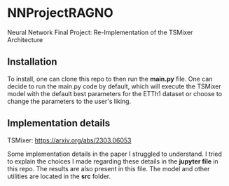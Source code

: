 # NNProjectRAGNO
Neural Network Final Project: Re-Implementation of the TSMixer Architecture

## Installation

To install, one can clone this repo to then run the **main.py** file. One can decide to run the main.py code by default, which will execute the TSMixer model with the default best parameters for the ETTh1 dataset or choose to change the parameters to the user's liking.

## Implementation details 

TSMixer: https://arxiv.org/abs/2303.06053

Some implementation details in the paper I struggled to understand. I tried to explain the choices I made regarding these details in the **jupyter file** in this repo. The results are also present in this file. The model and other utilities are located in the **src** folder.
